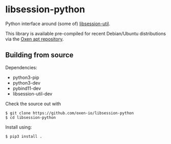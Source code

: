 # libsession-python

Python interface around (some of) [libsession-util](https://github.com/oxen-io/libsession-util).

This library is available pre-compiled for recent Debian/Ubuntu distributions via the [Oxen apt
repository](https://deb.oxen.io).

## Building from source

Dependencies:

- python3-pip
- python3-dev
- pybind11-dev
- libsession-util-dev

Check the source out with

    $ git clone https://github.com/oxen-io/libsession-python
    $ cd libsession-python

Install using:

    $ pip3 install .
